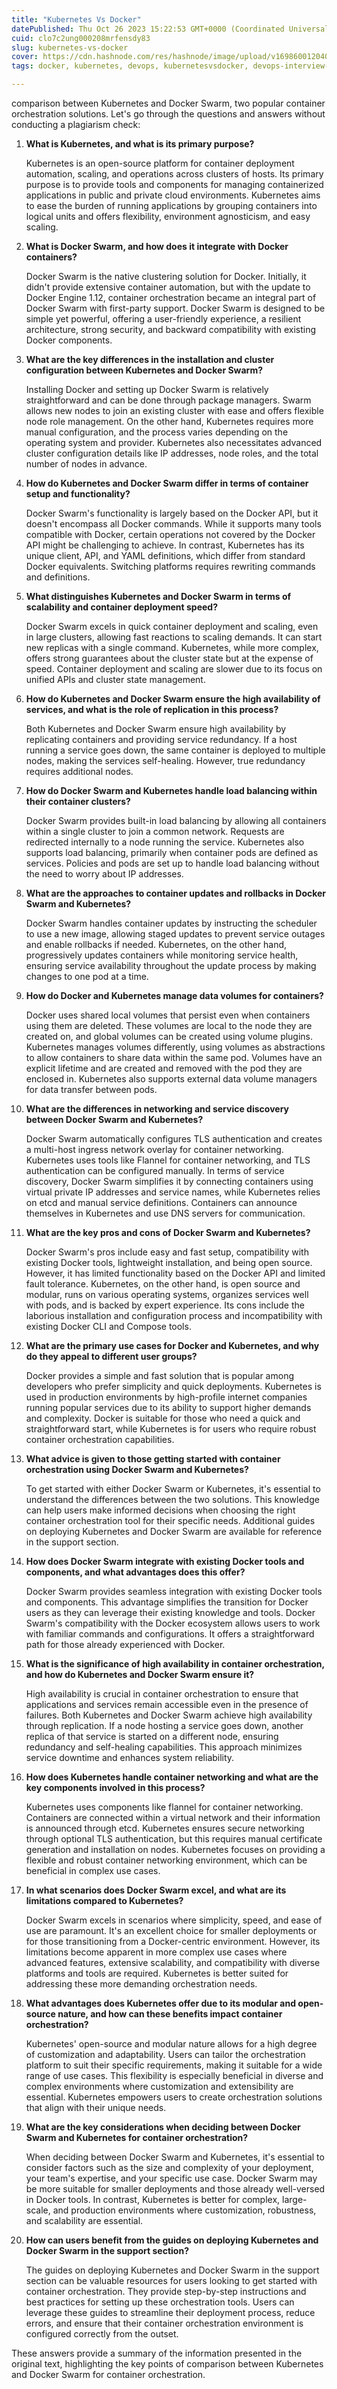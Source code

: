 ```yaml
---
title: "Kubernetes Vs Docker"
datePublished: Thu Oct 26 2023 15:22:53 GMT+0000 (Coordinated Universal Time)
cuid: clo7c2ung000208mrfensdy83
slug: kubernetes-vs-docker
cover: https://cdn.hashnode.com/res/hashnode/image/upload/v1698600120402/f6c3ae5f-eeac-444e-964e-9e19c774ebc9.png
tags: docker, kubernetes, devops, kubernetesvsdocker, devops-interview-questions-and-answers

---
```


comparison between Kubernetes and Docker Swarm, two popular container orchestration solutions. Let's go through the questions and answers without conducting a plagiarism check:

1. **What is Kubernetes, and what is its primary purpose?**
    
    Kubernetes is an open-source platform for container deployment automation, scaling, and operations across clusters of hosts. Its primary purpose is to provide tools and components for managing containerized applications in public and private cloud environments. Kubernetes aims to ease the burden of running applications by grouping containers into logical units and offers flexibility, environment agnosticism, and easy scaling.
    
2. **What is Docker Swarm, and how does it integrate with Docker containers?**
    
    Docker Swarm is the native clustering solution for Docker. Initially, it didn't provide extensive container automation, but with the update to Docker Engine 1.12, container orchestration became an integral part of Docker Swarm with first-party support. Docker Swarm is designed to be simple yet powerful, offering a user-friendly experience, a resilient architecture, strong security, and backward compatibility with existing Docker components.
    
3. **What are the key differences in the installation and cluster configuration between Kubernetes and Docker Swarm?**
    
    Installing Docker and setting up Docker Swarm is relatively straightforward and can be done through package managers. Swarm allows new nodes to join an existing cluster with ease and offers flexible node role management. On the other hand, Kubernetes requires more manual configuration, and the process varies depending on the operating system and provider. Kubernetes also necessitates advanced cluster configuration details like IP addresses, node roles, and the total number of nodes in advance.
    
4. **How do Kubernetes and Docker Swarm differ in terms of container setup and functionality?**
    
    Docker Swarm's functionality is largely based on the Docker API, but it doesn't encompass all Docker commands. While it supports many tools compatible with Docker, certain operations not covered by the Docker API might be challenging to achieve. In contrast, Kubernetes has its unique client, API, and YAML definitions, which differ from standard Docker equivalents. Switching platforms requires rewriting commands and definitions.
    
5. **What distinguishes Kubernetes and Docker Swarm in terms of scalability and container deployment speed?**
    
    Docker Swarm excels in quick container deployment and scaling, even in large clusters, allowing fast reactions to scaling demands. It can start new replicas with a single command. Kubernetes, while more complex, offers strong guarantees about the cluster state but at the expense of speed. Container deployment and scaling are slower due to its focus on unified APIs and cluster state management.
    
6. **How do Kubernetes and Docker Swarm ensure the high availability of services, and what is the role of replication in this process?**
    
    Both Kubernetes and Docker Swarm ensure high availability by replicating containers and providing service redundancy. If a host running a service goes down, the same container is deployed to multiple nodes, making the services self-healing. However, true redundancy requires additional nodes.
    
7. **How do Docker Swarm and Kubernetes handle load balancing within their container clusters?**
    
    Docker Swarm provides built-in load balancing by allowing all containers within a single cluster to join a common network. Requests are redirected internally to a node running the service. Kubernetes also supports load balancing, primarily when container pods are defined as services. Policies and pods are set up to handle load balancing without the need to worry about IP addresses.
    
8. **What are the approaches to container updates and rollbacks in Docker Swarm and Kubernetes?**
    
    Docker Swarm handles container updates by instructing the scheduler to use a new image, allowing staged updates to prevent service outages and enable rollbacks if needed. Kubernetes, on the other hand, progressively updates containers while monitoring service health, ensuring service availability throughout the update process by making changes to one pod at a time.
    
9. **How do Docker and Kubernetes manage data volumes for containers?**
    
    Docker uses shared local volumes that persist even when containers using them are deleted. These volumes are local to the node they are created on, and global volumes can be created using volume plugins. Kubernetes manages volumes differently, using volumes as abstractions to allow containers to share data within the same pod. Volumes have an explicit lifetime and are created and removed with the pod they are enclosed in. Kubernetes also supports external data volume managers for data transfer between pods.
    
10. **What are the differences in networking and service discovery between Docker Swarm and Kubernetes?**
    
    Docker Swarm automatically configures TLS authentication and creates a multi-host ingress network overlay for container networking. Kubernetes uses tools like Flannel for container networking, and TLS authentication can be configured manually. In terms of service discovery, Docker Swarm simplifies it by connecting containers using virtual private IP addresses and service names, while Kubernetes relies on etcd and manual service definitions. Containers can announce themselves in Kubernetes and use DNS servers for communication.
    
11. **What are the key pros and cons of Docker Swarm and Kubernetes?**
    
    Docker Swarm's pros include easy and fast setup, compatibility with existing Docker tools, lightweight installation, and being open source. However, it has limited functionality based on the Docker API and limited fault tolerance. Kubernetes, on the other hand, is open source and modular, runs on various operating systems, organizes services well with pods, and is backed by expert experience. Its cons include the laborious installation and configuration process and incompatibility with existing Docker CLI and Compose tools.
    
12. **What are the primary use cases for Docker and Kubernetes, and why do they appeal to different user groups?**
    
    Docker provides a simple and fast solution that is popular among developers who prefer simplicity and quick deployments. Kubernetes is used in production environments by high-profile internet companies running popular services due to its ability to support higher demands and complexity. Docker is suitable for those who need a quick and straightforward start, while Kubernetes is for users who require robust container orchestration capabilities.
    
13. **What advice is given to those getting started with container orchestration using Docker Swarm and Kubernetes?**
    
    To get started with either Docker Swarm or Kubernetes, it's essential to understand the differences between the two solutions. This knowledge can help users make informed decisions when choosing the right container orchestration tool for their specific needs. Additional guides on deploying Kubernetes and Docker Swarm are available for reference in the support section.
    
14. **How does Docker Swarm integrate with existing Docker tools and components, and what advantages does this offer?**
    
    Docker Swarm provides seamless integration with existing Docker tools and components. This advantage simplifies the transition for Docker users as they can leverage their existing knowledge and tools. Docker Swarm's compatibility with the Docker ecosystem allows users to work with familiar commands and configurations. It offers a straightforward path for those already experienced with Docker.
    
15. **What is the significance of high availability in container orchestration, and how do Kubernetes and Docker Swarm ensure it?**
    
    High availability is crucial in container orchestration to ensure that applications and services remain accessible even in the presence of failures. Both Kubernetes and Docker Swarm achieve high availability through replication. If a node hosting a service goes down, another replica of that service is started on a different node, ensuring redundancy and self-healing capabilities. This approach minimizes service downtime and enhances system reliability.
    
16. **How does Kubernetes handle container networking and what are the key components involved in this process?**
    
    Kubernetes uses components like flannel for container networking. Containers are connected within a virtual network and their information is announced through etcd. Kubernetes ensures secure networking through optional TLS authentication, but this requires manual certificate generation and installation on nodes. Kubernetes focuses on providing a flexible and robust container networking environment, which can be beneficial in complex use cases.
    
17. **In what scenarios does Docker Swarm excel, and what are its limitations compared to Kubernetes?**
    
    Docker Swarm excels in scenarios where simplicity, speed, and ease of use are paramount. It's an excellent choice for smaller deployments or for those transitioning from a Docker-centric environment. However, its limitations become apparent in more complex use cases where advanced features, extensive scalability, and compatibility with diverse platforms and tools are required. Kubernetes is better suited for addressing these more demanding orchestration needs.
    
18. **What advantages does Kubernetes offer due to its modular and open-source nature, and how can these benefits impact container orchestration?**
    
    Kubernetes' open-source and modular nature allows for a high degree of customization and adaptability. Users can tailor the orchestration platform to suit their specific requirements, making it suitable for a wide range of use cases. This flexibility is especially beneficial in diverse and complex environments where customization and extensibility are essential. Kubernetes empowers users to create orchestration solutions that align with their unique needs.
    
19. **What are the key considerations when deciding between Docker Swarm and Kubernetes for container orchestration?**
    
    When deciding between Docker Swarm and Kubernetes, it's essential to consider factors such as the size and complexity of your deployment, your team's expertise, and your specific use case. Docker Swarm may be more suitable for smaller deployments and those already well-versed in Docker tools. In contrast, Kubernetes is better for complex, large-scale, and production environments where customization, robustness, and scalability are essential.
    
20. **How can users benefit from the guides on deploying Kubernetes and Docker Swarm in the support section?**
    
    The guides on deploying Kubernetes and Docker Swarm in the support section can be valuable resources for users looking to get started with container orchestration. They provide step-by-step instructions and best practices for setting up these orchestration tools. Users can leverage these guides to streamline their deployment process, reduce errors, and ensure that their container orchestration environment is configured correctly from the outset.
    

These answers provide a summary of the information presented in the original text, highlighting the key points of comparison between Kubernetes and Docker Swarm for container orchestration.